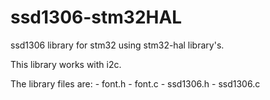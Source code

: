 # ssd1306-stm32HAL
ssd1306 library for stm32 using stm32-hal library's.

This library works with i2c.

The library files are: 
    - font.h
    - font.c 
    - ssd1306.h
    - ssd1306.c
